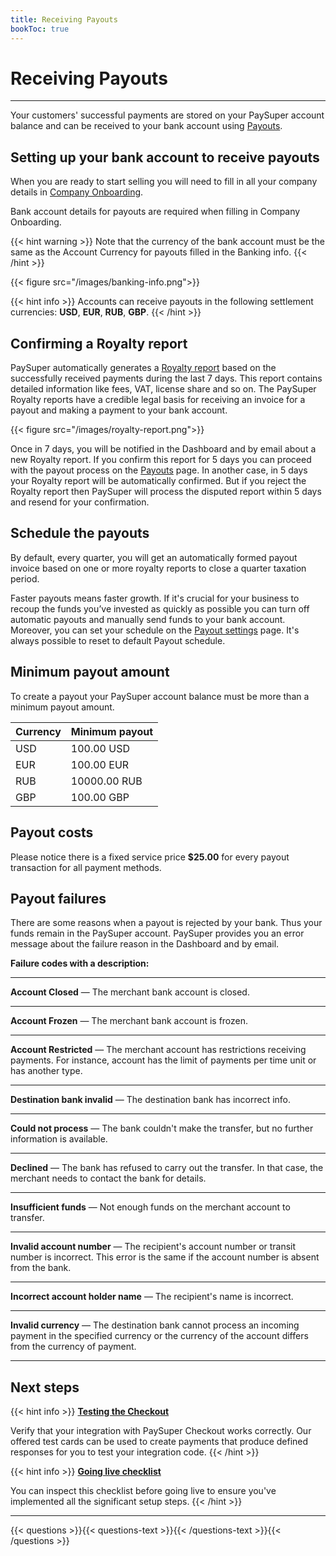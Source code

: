 ```yaml
---
title: Receiving Payouts
bookToc: true
---
```


# Receiving Payouts
***

Your customers' successful payments are stored on your PaySuper account balance and can be received to your bank account using [Payouts](https://paysupermgmt.tst.protocol.one/payouts).

## Setting up your bank account to receive payouts

When you are ready to start selling you will need to fill in all your company details in [Company Onboarding](https://paysupermgmt.tst.protocol.one/company).

Bank account details for payouts are required when filling in Company Onboarding.

{{< hint warning >}}
Note that the currency of the bank account must be the same as the Account Currency for payouts filled in the Banking info.
{{< /hint >}}

{{< figure src="/images/banking-info.png">}}

{{< hint info >}}
Accounts can receive payouts in the following settlement currencies: **USD**, **EUR**, **RUB**, **GBP**.
{{< /hint >}}

## Confirming a Royalty report

PaySuper automatically generates a [Royalty report](https://paysupermgmt.tst.protocol.one/reports) based on the successfully received payments during the last 7 days. This report contains detailed information like fees, VAT, license share and so on. The PaySuper Royalty reports have a credible legal basis for receiving an invoice for a payout and making a payment to your bank account.

{{< figure src="/images/royalty-report.png">}}

Once in 7 days, you will be notified in the Dashboard and by email about a new Royalty report. If you confirm this report for 5 days you can proceed with the payout process on the [Payouts](https://paysupermgmt.tst.protocol.one/payouts) page. In another case, in 5 days your Royalty report will be automatically confirmed. But if you reject the Royalty report then PaySuper will process the disputed report within 5 days and resend for your confirmation.

## Schedule the payouts

By default, every quarter, you will get an automatically formed payout invoice based on one or more royalty reports to close a quarter taxation period.

Faster payouts means faster growth. If it's crucial for your business to recoup the funds you’ve invested as quickly as possible you can turn off automatic payouts and manually send funds to your bank account. Moreover, you can set your schedule on the [Payout settings](ССЫЛКА) page. It's always possible to reset to default Payout schedule.

## Minimum payout amount

To create a payout your PaySuper account balance must be more than a minimum payout amount.

Currency|Minimum payout
---|---
USD|100.00 USD
EUR|100.00 EUR
RUB|10000.00 RUB
GBP|100.00 GBP

## Payout costs

Please notice there is a fixed service price **$25.00** for every payout transaction for all payment methods.

## Payout failures

There are some reasons when a payout is rejected by your bank. Thus your funds remain in the PaySuper account. PaySuper provides you an error message about the failure reason in the Dashboard and by email.

**Failure codes with a description:**

---

**Account Closed** — The merchant bank account is closed.

---

**Account Frozen** — The merchant bank account is frozen.

---

**Account Restricted** — The merchant account has restrictions receiving payments. For instance, account has the limit of payments per time unit or has another type.

---

**Destination bank invalid** — The destination bank has incorrect info.

---

**Could not process** — The bank couldn't make the transfer, but no further information is available.

---

**Declined** — The bank has refused to carry out the transfer. In that case, the merchant needs to contact the bank for details.

---

**Insufficient funds** — Not enough funds on the merchant account to transfer.

---

**Invalid account number** — The recipient's account number or transit number is incorrect. This error is the same if the account number is absent from the bank.

---

**Incorrect account holder name** — The recipient's name is incorrect.

---

**Invalid currency** — The destination bank cannot process an incoming payment in the specified currency or the currency of the account differs from the currency of payment.

***

## Next steps

{{< hint info >}}
[**Testing the Checkout**](/docs/payments/testing/)

Verify that your integration with PaySuper Checkout works correctly. Our offered test cards can be used to create payments that produce defined responses for you to test your integration code.
{{< /hint >}}

{{< hint info >}}
[**Going live checklist**](/docs/payments/live/)

You can inspect this checklist before going live to ensure you've implemented all the significant setup steps.
{{< /hint >}}

***

{{< questions >}}{{< questions-text >}}{{< /questions-text >}}{{< /questions >}}